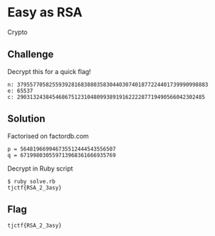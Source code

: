 # Easy as RSA
Crypto

## Challenge 

Decrypt this for a quick flag!

	n: 379557705825593928168388035830440307401877224401739990998883
	e: 65537
	c: 29031324384546867512310480993891916222287719490566042302485

## Solution

Factorised on factordb.com

	p = 564819669946735512444543556507
	q = 671998030559713968361666935769

Decrypt in Ruby script

	$ ruby solve.rb 
	tjctf{RSA_2_3asy}

## Flag

	tjctf{RSA_2_3asy}
